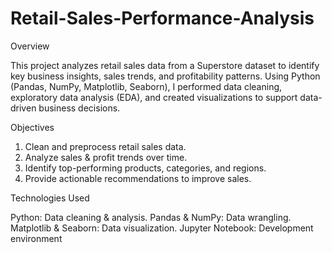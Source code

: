 # Retail-Sales-Performance-Analysis

Overview

This project analyzes retail sales data from a Superstore dataset to identify key business insights, sales trends, and profitability patterns. Using Python (Pandas, NumPy, Matplotlib, Seaborn), I performed data cleaning, exploratory data analysis (EDA), and created visualizations to support data-driven business decisions.

Objectives

1. Clean and preprocess retail sales data.
2. Analyze sales & profit trends over time.
3. Identify top-performing products, categories, and regions.
4. Provide actionable recommendations to improve sales.

Technologies Used

Python: Data cleaning & analysis.
Pandas & NumPy: Data wrangling.
Matplotlib & Seaborn: Data visualization.
Jupyter Notebook: Development environment
